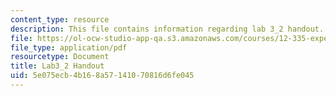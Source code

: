 ```yaml
---
content_type: resource
description: This file contains information regarding lab 3_2 handout.
file: https://ol-ocw-studio-app-qa.s3.amazonaws.com/courses/12-335-experimental-atmospheric-chemistry-fall-2014/5e075ecb4b168a57141070816d6fe045_MIT12_335F14_Lab3_2.pdf
file_type: application/pdf
resourcetype: Document
title: Lab3_2 Handout
uid: 5e075ecb-4b16-8a57-1410-70816d6fe045
---
```

